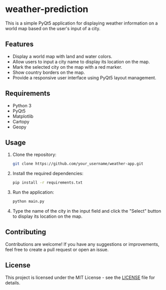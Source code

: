 # weather-prediction

This is a simple PyQt5 application for displaying weather information on a world map based on the user's input of a city.

## Features

- Display a world map with land and water colors.
- Allow users to input a city name to display its location on the map.
- Mark the selected city on the map with a red marker.
- Show country borders on the map.
- Provide a responsive user interface using PyQt5 layout management.

## Requirements

- Python 3
- PyQt5
- Matplotlib
- Cartopy
- Geopy

## Usage

1. Clone the repository:

    ```bash
    git clone https://github.com/your_username/weather-app.git
    ```

2. Install the required dependencies:

    ```bash
    pip install -r requirements.txt
    ```

3. Run the application:

    ```bash
    python main.py
    ```

4. Type the name of the city in the input field and click the "Select" button to display its location on the map.

## Contributing

Contributions are welcome! If you have any suggestions or improvements, feel free to create a pull request or open an issue.

## License

This project is licensed under the MIT License - see the [LICENSE](LICENSE) file for details.
